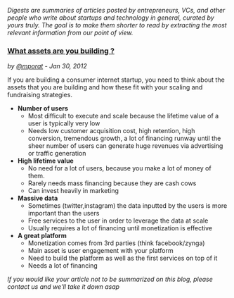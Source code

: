 *Digests are summaries of articles posted by entrepreneurs, VCs, and
other people who write about startups and technology in general, curated
by yours truly. The goal is to make them shorter to read by extracting the most relevant
information from our point of view.*


### [What assets are you building ?](http://mporat.tumblr.com/post/16753414806/what-asset-are-you-building "Source")
*by [@mporat](https://twitter.com/#!/mporat) - Jan 30, 2012*

If you are building a consumer internet startup, you need to think about the assets that you are building and how these fit with your scaling and fundraising strategies.

* **Number of users**
  * Most difficult to execute and scale because the lifetime value of a user is typically very low
  * Needs low customer acquisition cost, high retention, high conversion, tremendous growth, a lot of financing runway until the sheer number of users can generate huge revenues via advertising or traffic generation 
* **High lifetime value**
  * No need for a lot of users, because you make a lot of money of them.
  * Rarely needs mass financing because they are cash cows
  * Can invest heavily in marketing
* **Massive data**
  * Sometimes (twitter,instagram) the data inputted by the users is more important than the users
  * Free services to the user in order to leverage the data at scale
  * Usually requires a lot of financing until monetization is effective
* **A great platform**
  * Monetization comes from 3rd parties (think facebook/zynga)
  * Main asset is user engagement with your platform
  * Need to build the platform as well as the first services on top of it
  * Needs a lot of financing


*If you would like your article not to be summarized on this blog,
please contact us and we'll take it down
asap*
